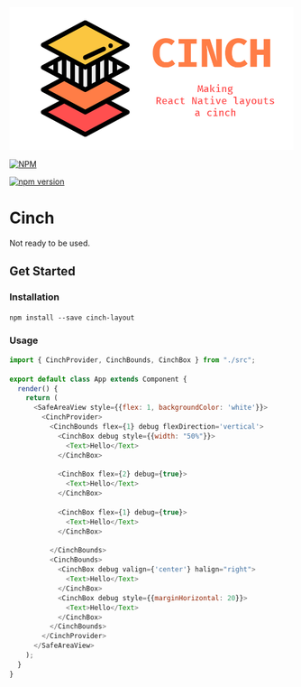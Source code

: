 <!-- Image here -->
<img src="./cinch-logo.png" alt='Cinch Logo Fixed'>

[![NPM](https://nodei.co/npm/cinch-layout.png)](https://nodei.co/npm/cinch-layout/)

[![npm version](https://badge.fury.io/js/cinch-layout.svg)](https://badge.fury.io/js/cinch-layout)

# Cinch

Not ready to be used.

## Get Started

### Installation

`npm install --save cinch-layout`

### Usage

```js
import { CinchProvider, CinchBounds, CinchBox } from "./src";

export default class App extends Component {
  render() {
    return (
      <SafeAreaView style={{flex: 1, backgroundColor: 'white'}}>
        <CinchProvider>
          <CinchBounds flex={1} debug flexDirection='vertical'>
            <CinchBox debug style={{width: "50%"}}>
              <Text>Hello</Text>
            </CinchBox>

            <CinchBox flex={2} debug={true}>
              <Text>Hello</Text>
            </CinchBox>

            <CinchBox flex={1} debug={true}>
              <Text>Hello</Text>
            </CinchBox>

          </CinchBounds>
          <CinchBounds>
            <CinchBox debug valign={'center'} halign="right">
              <Text>Hello</Text>
            </CinchBox>
            <CinchBox debug style={{marginHorizontal: 20}}>
              <Text>Hello</Text>
            </CinchBox>
          </CinchBounds>
        </CinchProvider>
      </SafeAreaView>
    );
  }
}
```
